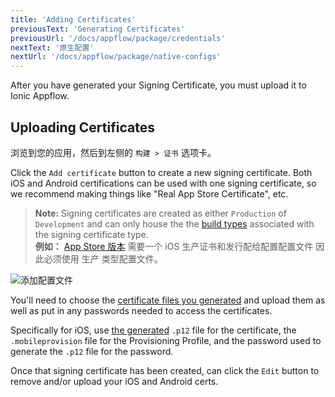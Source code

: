 ```yaml
---
title: 'Adding Certificates'
previousText: 'Generating Certificates'
previousUrl: '/docs/appflow/package/credentials'
nextText: '原生配置'
nextUrl: '/docs/appflow/package/native-configs'
---
```


After you have generated your Signing Certificate, you must upload it to Ionic Appflow.

## Uploading Certificates

浏览到您的应用，然后到左侧的 `构建 > 证书` 选项卡。

Click the `Add certificate` button to create a new signing certificate. Both iOS and Android certifications can be used with one signing certificate, so we recommend making things like "Real App Store Certificate", etc.

<blockquote>
  
<b>Note:</b> Signing certificates are created as either `Production` of `Development` and can only house the the
<a href="/docs/appflow/package/build-types">build types</a> associated with the signing certificate type. <br />
<b>例如：</b> <a href="/docs/appflow/package/build-types#app-store">App Store 版本</a> 需要一个 iOS 生产证书和发行配给配置配置文件 因此必须使用 </b>生产</b> 类型配置文件。
</blockquote>

![添加配置文件](/docs/assets/img/appflow/ss-add-profile.png)

You'll need to choose the [certificate files you generated](/docs/appflow/package/credentials) and upload them as well as put in any passwords needed to access the certificates.

Specifically for iOS, use [the generated](/docs/appflow/package/credentials) `.p12` file for the certificate, the `.mobileprovision` file for the Provisioning Profile, and the password used to generate the `.p12` file for the password.

Once that signing certificate has been created, can click the `Edit` button to remove and/or upload your iOS and Android certs.